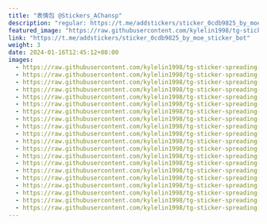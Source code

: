 ```yaml
---
title: "表情包 @Stickers_AChansp"
description: "regular: https://t.me/addstickers/sticker_0cdb9825_by_moe_sticker_bot"
featured_image: "https://raw.githubusercontent.com/kylelin1998/tg-sticker-spreading-worldwide-images/main/img/be60f607-5d88-4254-b992-12fda8a349fa.jpg"
link: "https://t.me/addstickers/sticker_0cdb9825_by_moe_sticker_bot"
weight: 3
date: 2024-01-16T12:45:12+08:00
images:
  - https://raw.githubusercontent.com/kylelin1998/tg-sticker-spreading-worldwide-images/main/img/be60f607-5d88-4254-b992-12fda8a349fa.jpg
  - https://raw.githubusercontent.com/kylelin1998/tg-sticker-spreading-worldwide-images/main/img/578dc9b6-19be-4205-8a5c-ad4d033a2939.jpg
  - https://raw.githubusercontent.com/kylelin1998/tg-sticker-spreading-worldwide-images/main/img/3831cd2f-3373-49c7-8752-74f999f53777.jpg
  - https://raw.githubusercontent.com/kylelin1998/tg-sticker-spreading-worldwide-images/main/img/c2d186d5-ea57-471e-add7-27b83cdb5779.jpg
  - https://raw.githubusercontent.com/kylelin1998/tg-sticker-spreading-worldwide-images/main/img/724d1ea3-8b39-4ece-87ef-ab4d831f860b.jpg
  - https://raw.githubusercontent.com/kylelin1998/tg-sticker-spreading-worldwide-images/main/img/9def494f-d979-4647-8bbc-cb064c82055d.jpg
  - https://raw.githubusercontent.com/kylelin1998/tg-sticker-spreading-worldwide-images/main/img/4e076db8-c100-4a45-b080-05e3696c5a26.jpg
  - https://raw.githubusercontent.com/kylelin1998/tg-sticker-spreading-worldwide-images/main/img/005aef54-ffe1-4129-ae8b-42b074e3acb9.jpg
  - https://raw.githubusercontent.com/kylelin1998/tg-sticker-spreading-worldwide-images/main/img/5a362bd5-4c8b-45e5-926b-2af1cb2d27ce.jpg
  - https://raw.githubusercontent.com/kylelin1998/tg-sticker-spreading-worldwide-images/main/img/5239f78e-def6-401b-944a-8649a3c5d1f7.jpg
  - https://raw.githubusercontent.com/kylelin1998/tg-sticker-spreading-worldwide-images/main/img/38013f14-2eaa-4d6f-b7ef-d2124f2e6ffe.jpg
  - https://raw.githubusercontent.com/kylelin1998/tg-sticker-spreading-worldwide-images/main/img/57cd3586-240b-41fc-a0e5-c6a5fe37587a.jpg
  - https://raw.githubusercontent.com/kylelin1998/tg-sticker-spreading-worldwide-images/main/img/9d6b7835-0b49-4bb8-91c9-fc074f1c4a79.jpg
  - https://raw.githubusercontent.com/kylelin1998/tg-sticker-spreading-worldwide-images/main/img/7ad1f603-1ffc-42ce-a4b0-84dc369f9099.jpg
  - https://raw.githubusercontent.com/kylelin1998/tg-sticker-spreading-worldwide-images/main/img/cc480297-3872-444a-8512-a6fe893f14c1.jpg
  - https://raw.githubusercontent.com/kylelin1998/tg-sticker-spreading-worldwide-images/main/img/e1de1e8b-2768-49c7-aa8a-bd5624945972.jpg
  - https://raw.githubusercontent.com/kylelin1998/tg-sticker-spreading-worldwide-images/main/img/3b0e7265-d715-4672-b6a1-da9afacaf59f.jpg
  - https://raw.githubusercontent.com/kylelin1998/tg-sticker-spreading-worldwide-images/main/img/2a4d7731-06e4-48c4-952c-e88696083af2.jpg
  - https://raw.githubusercontent.com/kylelin1998/tg-sticker-spreading-worldwide-images/main/img/16d36924-a0e9-47d0-b66d-435918d9918a.jpg
  - https://raw.githubusercontent.com/kylelin1998/tg-sticker-spreading-worldwide-images/main/img/a05d5e97-7d69-407a-aa1b-a3735b2e2752.jpg
---
```

